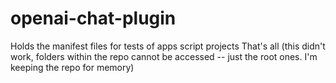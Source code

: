 # openai-chat-plugin
Holds the manifest files for tests of apps script projects
That's all
(this didn't work, folders within the repo cannot be accessed -- just the root ones.  I'm keeping the repo for memory)

